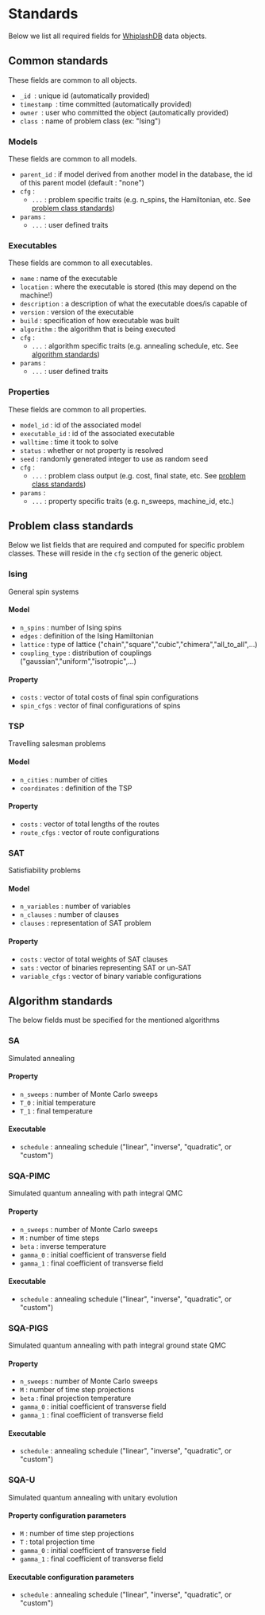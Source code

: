 # Standards

Below we list all required fields for [WhiplashDB](http://whiplash.ethz.ch) data objects.

## Common standards

These fields are common to all objects.

- `_id `: unique id (automatically provided)
- `timestamp `: time committed (automatically provided)
- `owner `: user who committed the object (automatically provided)
- `class `: name of problem class (ex: "Ising")

### Models

These fields are common to all models.

- `parent_id` : if model derived from another model in the database, the id of this parent model (default : "none")
- `cfg` :
    - `...` : problem specific traits (e.g. n_spins, the Hamiltonian, etc. See [problem class standards](#problem-class-standards))
- `params` :
    - `...` : user defined traits

### Executables

These fields are common to all executables.

- `name` : name of the executable
- `location` : where the executable is stored (this may depend on the machine!)
- `description` : a description of what the executable does/is capable of
- `version` : version of the executable
- `build` : specification of how executable was built
- `algorithm` : the algorithm that is being executed
- `cfg` :
    - `...` : algorithm specific traits (e.g. annealing schedule, etc. See [algorithm standards](#algorithm-standards))
- `params` :
    - `...` : user defined traits

### Properties

These fields are common to all properties.

- `model_id` : id of the associated model
- `executable_id` : id of the associated executable
- `walltime` : time it took to solve
- `status` : whether or not property is resolved
- `seed` : randomly generated integer to use as random seed
- `cfg` :
    - `...` : problem class output (e.g. cost, final state, etc. See [problem class standards](#problem-class-standards))
- `params` :
    - `...` : property specific traits (e.g. n_sweeps, machine_id, etc.)

## Problem class standards

Below we list fields that are required and computed for specific problem classes. These will reside in the `cfg` section of the generic object.

### Ising

General spin systems

#### Model

- `n_spins` : number of Ising spins
- `edges` : definition of the Ising Hamiltonian
- `lattice` : type of lattice ("chain","square","cubic","chimera","all_to_all",...)
- `coupling_type` : distribution of couplings ("gaussian","uniform","isotropic",...)

#### Property

- `costs` : vector of total costs of final spin configurations
- `spin_cfgs` : vector of final configurations of spins

### TSP

Travelling salesman problems

#### Model

- `n_cities` : number of cities
- `coordinates` : definition of the TSP

#### Property

- `costs` : vector of total lengths of the routes
- `route_cfgs` : vector of route configurations

### SAT

Satisfiability problems

#### Model

- `n_variables` : number of variables
- `n_clauses` : number of clauses
- `clauses` : representation of SAT problem

#### Property

- `costs` : vector of total weights of SAT clauses
- `sats` : vector of binaries representing SAT or un-SAT
- `variable_cfgs` : vector of binary variable configurations

## Algorithm standards

The below fields must be specified for the mentioned algorithms

### SA

Simulated annealing

#### Property

- `n_sweeps` : number of Monte Carlo sweeps
- `T_0` : initial temperature
- `T_1` : final temperature

#### Executable

- `schedule` : annealing schedule ("linear", "inverse", "quadratic", or "custom")

### SQA-PIMC

Simulated quantum annealing with path integral QMC

#### Property

- `n_sweeps` : number of Monte Carlo sweeps
- `M` : number of time steps
- `beta` : inverse temperature
- `gamma_0` : initial coefficient of transverse field
- `gamma_1` : final coefficient of transverse field

#### Executable

- `schedule` : annealing schedule ("linear", "inverse", "quadratic", or "custom")

### SQA-PIGS

Simulated quantum annealing with path integral ground state QMC

#### Property

- `n_sweeps` : number of Monte Carlo sweeps
- `M` : number of time step projections
- `beta` : final projection temperature
- `gamma_0` : initial coefficient of transverse field
- `gamma_1` : final coefficient of transverse field

#### Executable

- `schedule` : annealing schedule ("linear", "inverse", "quadratic", or "custom")

### SQA-U

Simulated quantum annealing with unitary evolution

#### Property configuration parameters

- `M` : number of time step projections
- `T` : total projection time
- `gamma_0` : initial coefficient of transverse field
- `gamma_1` : final coefficient of transverse field

#### Executable configuration parameters

- `schedule` : annealing schedule ("linear", "inverse", "quadratic", or "custom")
